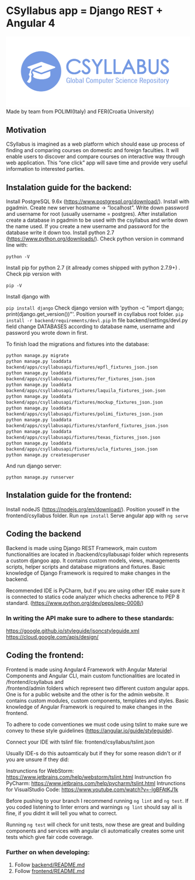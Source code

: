 # CSyllabus app = Django REST + Angular 4
![screenshot](screenshot.png)
Made by team from POLIMI(Italy) and FER(Croatia University)

## Motivation
 CSyllabus is imagined as a web platform which should  ease up process of finding and comparing courses on domestic and foreign faculties.
 It will enable users to discover and compare courses on interactive way through web application.
 This “one click” app will save time and provide very useful information to interested parties.

## Instalation guide for the backend:

Install PostgreSQL 9.6x (https://www.postgresql.org/download/).
Install with pgadmin.
Create new server hostname -> “localhost”.
Write down password and username for root (usually username = postgres).
After installation create a database in pgadmin to be used with the csyllabus and write down the name used.
If you create a new username and password for the database write it down too.
Install python 2.7 (https://www.python.org/downloads/).
Check python version in command line with:

```python -V```

Install pip for python 2.7 (it allready comes shipped with python 2.7.9+) .
Check pip version with 

```pip -V```


Install django with 

```pip install django```
Check django version with 'python -c "import django; print(django.get_version())"'.
Position yourself in csyllabus root folder.
```pip install -r backend/requirements/devl.pip```
In file backend/settings/devl.py field  change DATABASES according to database name, username and password you wrote down in first.

To finish load the migrations and fixtures into the database:
```
python manage.py migrate
python manage.py loaddata backend/apps/csyllabusapi/fixtures/epfl_fixtures_json.json
python manage.py loaddata backend/apps/csyllabusapi/fixtures/fer_fixtures_json.json
python manage.py loaddata backend/apps/csyllabusapi/fixtures/laquila_fixtures_json.json
python manage.py loaddata backend/apps/csyllabusapi/fixtures/mockup_fixtures_json.json
python manage.py loaddata backend/apps/csyllabusapi/fixtures/polimi_fixtures_json.json
python manage.py loaddata backend/apps/csyllabusapi/fixtures/stanford_fixtures_json.json
python manage.py loaddata backend/apps/csyllabusapi/fixtures/texas_fixtures_json.json
python manage.py loaddata backend/apps/csyllabusapi/fixtures/ucla_fixtures_json.json
python manage.py createsuperuser
```

And run django server:
```
python manage.py runserver
```


## Instalation guide for the frontend:

Install nodeJS (https://nodejs.org/en/download/).
Position youself in the frontend/csyllabus folder.
Run ```npm install```
Serve angular app with ```ng serve```


## Coding the backend

Backend is made using Django REST Framework, main custom functionalities are located in /backend/csyllabusapi folder which
represents a custom djangoo app. It contains custom models, views, managements scripts, helper scripts and database migrations and fixtures.
Basic knowledge of Django Framework is required to make changes in the backend.


Recommended IDE is PyCharm, but if you are using other IDE make sure it is connected to statics code analyzer which checks adherence to PEP 8 standard. (https://www.python.org/dev/peps/pep-0008/)

### In writing the API make sure to adhere to these standards:
https://google.github.io/styleguide/jsoncstyleguide.xml
https://cloud.google.com/apis/design/


## Coding the frontend:

Frontend is made using Angular4 Framework with Angular Material Components and Angular CLI, main custom functionalities are located in /frontend/csyllabus and  
/frontend/admin folders which represent two different custom angular apps. One is for a public website and the other is for the admin website.
It contains custom modules, custom components, templates and styles. Basic knowledge of Angular Framework is required to make changes in the frontend.

To adhere to code conventiones we must code using tslint to make sure we convey to these style guidelines (https://angular.io/guide/styleguide).

Connect your IDE with tslinf file: frontend/csyllabus/tslint.json

Usually IDE-s do this autoamticaly but if they for some reason didn't or if you are unsure if they did:
    
Instrunctions for WebStorm:
    https://www.jetbrains.com/help/webstorm/tslint.html
Instrunction fro PyCharm:
    https://www.jetbrains.com/help/pycharm/tslint.html
Intrunctions for VisualStudio Code:
    https://www.youtube.com/watch?v=-lgBFAtKJ1k

Before pushing to your branch I recommend running ```ng lint``` and ```ng test```.
If you coded listening to linter errors and warnings ```ng lint``` should say all is fine, if you didnt it will tell you what to correct.

Running ```ng test``` will check for unit tests, now these are great and building components and services with angular cli automatically creates some unit tests which give fair code coverage.

### Further on when developing:
1. Follow [backend/README.md](backend/README.md)
1. Follow [frontend/README.md](frontend/README.md)
